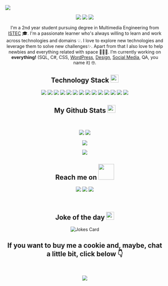 <p align="center">
 
</p align="center">
<img src="https://github.com/andrenevesgomes/andrenevesgomes/blob/888cd93917a9a16dd2d91ee94559f2c656bb184c/Images/header.png" />

<p align="center">
 
 <img src="https://badges.pufler.dev/visits/andrenevesgomes/andrenevesgomes"/> 
 <!-- <img src="https://badges.pufler.dev/years/andrenevesgomes"/> -->
 <img src="https://badges.pufler.dev/repos/andrenevesgomes"/>
 <img src="https://badges.pufler.dev/commits/monthly/andrenevesgomes" />

</p>

<p align="center">
 I'm a 2nd year student pursuing degree in Multimedia Engineering from <a href="https://www.istec.pt/index.php/en/eng_engenharia-multimedia">ISTEC</a> 🎓. I'm a passionate learner who's always willing to learn and work across technologies and domains 💡. I love to explore new technologies and leverage them to solve new challenges✨. Apart from that I also love to help newbies and everything related with space 👨🏻‍💻. I’m currently working on <b>everything!</b> (SQL, C#, CSS, <a href="http://bit.ly/projeto-europeu" target="_blank">WordPress</a>, <a href="http://bit.ly/Behance-Andre" target="_blank">Design</a>, <a href="http://bit.ly/linkedin-altyra" target="_blank">Social Media</a>, QA, you name it) 🤓.
</p>  

<h2 align="center">Technology Stack <img src="https://media.tenor.com/images/4f3cbf79126b8ca4442fe7612cf09783/tenor.gif" width="25"></h2>

<p align="center">
<img src="https://img.shields.io/badge/HTML5-E34F26?style=for-the-badge&logo=html5&logoColor=white"/>
<img src="https://img.shields.io/badge/CSS3-1572B6?style=for-the-badge&logo=css3&logoColor=white"/>
<img src="https://img.shields.io/badge/Bootstrap-563D7C?style=for-the-badge&logo=bootstrap&logoColor=white"/>
<img src="https://img.shields.io/badge/JavaScript-F7DF1E?style=for-the-badge&logo=javascript&logoColor=black"/>
<img src="https://img.shields.io/badge/jQuery-0769AD?style=for-the-badge&logo=jquery&logoColor=white"/>
<img src="https://img.shields.io/badge/C%23-239120?style=for-the-badge&logo=c-sharp&logoColor=white"/>
<img src="https://img.shields.io/badge/.NET-5C2D91?style=for-the-badge&logo=.net&logoColor=white"/>
<img src="https://img.shields.io/badge/Microsoft_SQL_Server-CC2927?style=for-the-badge&logo=microsoft-sql-server&logoColor=white"/>

<img src="https://img.shields.io/badge/Git-E34F26?style=for-the-badge&logo=git&logoColor=white"/>
<img src="https://img.shields.io/badge/GitHub-100000?style=for-the-badge&logo=github&logoColor=white"/>
<img src="https://img.shields.io/badge/GitLab-330F63?style=for-the-badge&logo=gitlab&logoColor=white"/>
<img src="https://img.shields.io/badge/Markdown-000000?style=for-the-badge&logo=markdown&logoColor=white"/>
<img src="https://img.shields.io/badge/Windows-0078D6?style=for-the-badge&logo=windows&logoColor=white"/>
<img src="https://img.shields.io/badge/Ubuntu-E95420?style=for-the-badge&logo=ubuntu&logoColor=white"/>
</p>


<h2 align="center">
  My Github Stats <img src="https://media.tenor.com/images/18356ed09a7d70afb336939d5f34b572/tenor.gif" width="25">
</h2>
 
<br>

<p align = "center">
  <img  src = "https://github-readme-stats.vercel.app/api?username=andrenevesgomes&show_icons=true&theme=radical&line_height=27">
  <img src = "https://github-readme-stats.vercel.app/api/top-langs/?username=andrenevesgomes&hide=html,css,java,shaderlab,kotlin,hlsl&theme=radical">
</p>

<p align = "center">
 <img  src="https://github-readme-streak-stats.herokuapp.com/?user=andrenevesgomes&show_icons=true&locale=en&layout=compact&theme=radical&line_height=0" />
</p> 

<p align = "center">
 <img src="https://activity-graph.herokuapp.com/graph?username=andrenevesgomes&theme=redical">
</p> 

<h2 align="center">Reach me on <img src="https://media1.giphy.com/media/rcPN2OGKSj80ZGRnNM/giphy.gif?cid=790b7611bc04242dc7de48dcafc71bcaab84f4d77c51ccd6&rid=giphy.gif&ct=s" width="50"></h2>

<p align="center">
  
<!-- <img src="https://img.shields.io/badge/-ritik-purple?style=flat-square&logo=instagram&logoColor=white&link=https://www.instagram.com/pinkdogg307/"/> -->
<img src="https://img.shields.io/badge/ProtonMail-8B89CC?style=for-the-badge&logo=protonmail&logoColor=white&link=mailto:andrenevesgomes@protonmail.com?subject=Hi!👋"/>
<img src="https://img.shields.io/badge/LinkedIn-0077B5?style=for-the-badge&logo=linkedin&logoColor=white&link=http://bit.ly/LinkedIn-Andre"/>
<img src="https://img.shields.io/badge/Twitter-1DA1F2?style=for-the-badge&logo=twitter&logoColor=white&link=https://twitter.com/theandregomes"/>

</p>

<br>

<h2 align="center">Joke of the day <img src="https://media.tenor.com/images/11a861537061cf0230cf9760dc8d1195/tenor.gif" width="25"></h2>
<div align="center">
  
![Jokes Card](https://readme-jokes.vercel.app/api)

</div>


<div align="center">
 
## **If you want to buy me a cookie and, maybe, chat a little bit, click below** 👇
<br>

<a href="https://www.buymeacoffee.com/andregomes"><img src="https://img.buymeacoffee.com/button-api/?text=Buy me a cookie&emoji=🍪&slug=andregomes&button_colour=FF5F5F&font_colour=ffffff&font_family=Arial&outline_colour=000000&coffee_colour=FFDD00"></a>
 
</div>

